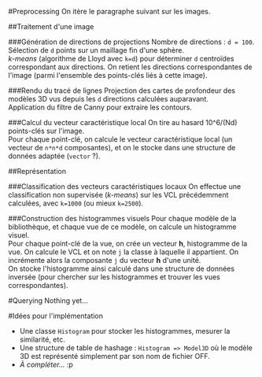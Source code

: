 #Preprocessing
On itère le paragraphe suivant sur les images.

##Traitement d'une image

###Génération de directions de projections
Nombre de directions : `d = 100`.   
Sélection de `d` points sur un maillage fin d'une sphère.   
*k-means* (algorithme de Lloyd avec `k=d`) pour déterminer `d` centroïdes correspondant aux directions. On retient les directions correspondantes de l'image (parmi l'ensemble des points-clés liés à cette image).

###Rendu du tracé de lignes
Projection des cartes de profondeur des modèles 3D vus depuis les `d` directions calculées auparavant.  
Application du filtre de Canny pour extraire les contours.  

###Calcul du vecteur caractéristique local
On tire au hasard 10^6/(Nd) points-clés sur l'image.   
Pour chaque point-clé, on calcule le vecteur caractéristique local (un vecteur de `n*n*d` composantes), et on le stocke dans une structure de données adaptée (`vector` ?).  


##Représentation

###Classification des vecteurs caractéristiques locaux
On effectue une classification non supervisée (*k-means*) sur les VCL précédemment calculées, avec `k=1000` (ou mieux `k=2500`).

###Construction des histogrammes visuels
Pour chaque modèle de la bibliothèque, et chaque vue de ce modèle, on calcule un histogramme visuel.  
Pour chaque point-clé de la vue, on crée un vecteur **h**, histogramme de la vue. On calcule le VCL et on note `j` la classe à laquelle il appartient. On incrémente alors la composante `j` du vecteur **h** d'une unité.  
On stocke l'histogramme ainsi calculé dans une structure de données inversée (pour chercher sur les histogrammes et trouver les vues correspondantes).



#Querying
Nothing yet...



#Idées pour l'implémentation

* Une classe `Histogram` pour stocker les histogrammes, mesurer la similarité, etc.  
* Une structure de table de hashage : `Histogram => Model3D` où le modèle 3D est représenté simplement par son nom de fichier OFF.
* *À compléter...* :p
